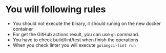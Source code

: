 # You will following rules

- You should not execute the binary, it should runing on the new docker container
- For get the GitHub actions result, you can use `gh` command.
- You have to check build/lint/test when finish the operations
- When you check linter you will execute `golangci-lint run`